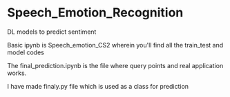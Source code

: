 # Speech_Emotion_Recognition
DL models to predict sentiment

Basic ipynb is Speech_emotion_CS2 wherein you'll find all the train_test and model codes

The final_prediction.ipynb is the file where query points and real application works.

I have made finaly.py file which is used as a class for prediction
